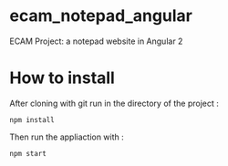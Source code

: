 # ecam_notepad_angular
ECAM Project: a notepad website in Angular 2

# How to install
After cloning with git run in the directory of the project :

    npm install

Then run the appliaction with :

    npm start
